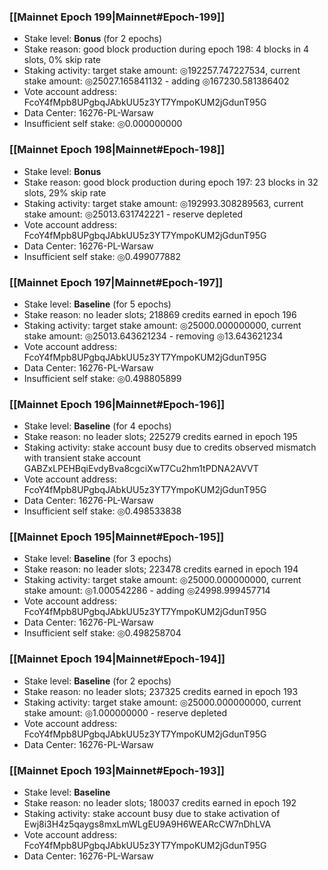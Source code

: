 ### [[Mainnet Epoch 199|Mainnet#Epoch-199]]
* Stake level: **Bonus** (for 2 epochs)
* Stake reason: good block production during epoch 198: 4 blocks in 4 slots, 0% skip rate
* Staking activity: target stake amount: ◎192257.747227534, current stake amount: ◎25027.165841132 - adding ◎167230.581386402
* Vote account address: FcoY4fMpb8UPgbqJAbkUU5z3YT7YmpoKUM2jGdunT95G
* Data Center: 16276-PL-Warsaw
* Insufficient self stake: ◎0.000000000
### [[Mainnet Epoch 198|Mainnet#Epoch-198]]
* Stake level: **Bonus**
* Stake reason: good block production during epoch 197: 23 blocks in 32 slots, 29% skip rate
* Staking activity: target stake amount: ◎192993.308289563, current stake amount: ◎25013.631742221 - reserve depleted
* Vote account address: FcoY4fMpb8UPgbqJAbkUU5z3YT7YmpoKUM2jGdunT95G
* Data Center: 16276-PL-Warsaw
* Insufficient self stake: ◎0.499077882
### [[Mainnet Epoch 197|Mainnet#Epoch-197]]
* Stake level: **Baseline** (for 5 epochs)
* Stake reason: no leader slots; 218869 credits earned in epoch 196
* Staking activity: target stake amount: ◎25000.000000000, current stake amount: ◎25013.643621234 - removing ◎13.643621234
* Vote account address: FcoY4fMpb8UPgbqJAbkUU5z3YT7YmpoKUM2jGdunT95G
* Data Center: 16276-PL-Warsaw
* Insufficient self stake: ◎0.498805899
### [[Mainnet Epoch 196|Mainnet#Epoch-196]]
* Stake level: **Baseline** (for 4 epochs)
* Stake reason: no leader slots; 225279 credits earned in epoch 195
* Staking activity: stake account busy due to credits observed mismatch with transient stake account GABZxLPEHBqiEvdyBva8cgciXwT7Cu2hm1tPDNA2AVVT
* Vote account address: FcoY4fMpb8UPgbqJAbkUU5z3YT7YmpoKUM2jGdunT95G
* Data Center: 16276-PL-Warsaw
* Insufficient self stake: ◎0.498533838
### [[Mainnet Epoch 195|Mainnet#Epoch-195]]
* Stake level: **Baseline** (for 3 epochs)
* Stake reason: no leader slots; 223478 credits earned in epoch 194
* Staking activity: target stake amount: ◎25000.000000000, current stake amount: ◎1.000542286 - adding ◎24998.999457714
* Vote account address: FcoY4fMpb8UPgbqJAbkUU5z3YT7YmpoKUM2jGdunT95G
* Data Center: 16276-PL-Warsaw
* Insufficient self stake: ◎0.498258704
### [[Mainnet Epoch 194|Mainnet#Epoch-194]]
* Stake level: **Baseline** (for 2 epochs)
* Stake reason: no leader slots; 237325 credits earned in epoch 193
* Staking activity: target stake amount: ◎25000.000000000, current stake amount: ◎1.000000000 - reserve depleted
* Vote account address: FcoY4fMpb8UPgbqJAbkUU5z3YT7YmpoKUM2jGdunT95G
* Data Center: 16276-PL-Warsaw
### [[Mainnet Epoch 193|Mainnet#Epoch-193]]
* Stake level: **Baseline**
* Stake reason: no leader slots; 180037 credits earned in epoch 192
* Staking activity: stake account busy due to stake activation of Ewj8i3H4z5qaygs8mxLmWLgEU9A9H6WEARcCW7nDhLVA
* Vote account address: FcoY4fMpb8UPgbqJAbkUU5z3YT7YmpoKUM2jGdunT95G
* Data Center: 16276-PL-Warsaw